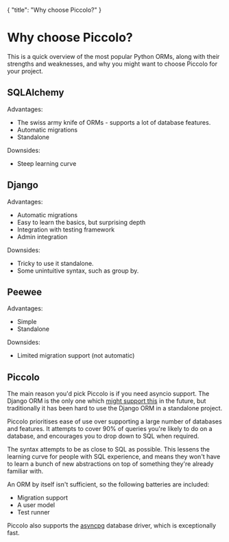 {
    "title": "Why choose Piccolo?"
}

<!-- start -->

# Why choose Piccolo?

This is a quick overview of the most popular Python ORMs, along with their strengths and weaknesses, and why you might want to choose Piccolo for your project.

## SQLAlchemy

Advantages:

 * The swiss army knife of ORMs - supports a lot of database features.
 * Automatic migrations
 * Standalone

Downsides:

 * Steep learning curve

## Django

Advantages:

 * Automatic migrations
 * Easy to learn the basics, but surprising depth
 * Integration with testing framework
 * Admin integration

Downsides:

 * Tricky to use it standalone.
 * Some unintuitive syntax, such as group by.

## Peewee

Advantages:

 * Simple
 * Standalone

Downsides:

 * Limited migration support (not automatic)

## Piccolo

The main reason you'd pick Piccolo is if you need asyncio support. The Django ORM is the only one which [might support this](https://www.aeracode.org/2018/06/04/django-async-roadmap/) in the future, but traditionally it has been hard to use the Django ORM in a standalone project.

Piccolo prioritises ease of use over supporting a large number of databases and features. It attempts to cover 90% of queries you're likely to do on a database, and encourages you to drop down to SQL when required.

The syntax attempts to be as close to SQL as possible. This lessens the learning curve for people with SQL experience, and means they won't have to learn a bunch of new abstractions on top of something they're already familiar with.

An ORM by itself isn't sufficient, so the following batteries are included:

* Migration support
* A user model
* Test runner

Piccolo also supports the [asyncpg](https://github.com/MagicStack/asyncpg) database driver, which is exceptionally fast.
